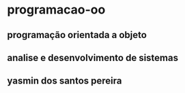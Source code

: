 # programacao-oo
## programação orientada a objeto 
## analise e desenvolvimento de sistemas
## yasmin dos santos pereira 
